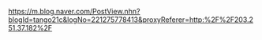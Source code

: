 https://m.blog.naver.com/PostView.nhn?blogId=tango21c&logNo=221275778413&proxyReferer=http:%2F%2F203.251.37.182%2F
